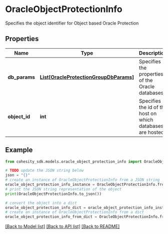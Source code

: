 # OracleObjectProtectionInfo

Specifies the object identifier for Object based Oracle Protection

## Properties

Name | Type | Description | Notes
------------ | ------------- | ------------- | -------------
**db_params** | [**List[OracleProtectionGroupDbParams]**](OracleProtectionGroupDbParams.md) | Specifies the properties of the Oracle databases. | [optional] 
**object_id** | **int** | Specifies the id of the host on which databases are hosted | 

## Example

```python
from cohesity_sdk.models.oracle_object_protection_info import OracleObjectProtectionInfo

# TODO update the JSON string below
json = "{}"
# create an instance of OracleObjectProtectionInfo from a JSON string
oracle_object_protection_info_instance = OracleObjectProtectionInfo.from_json(json)
# print the JSON string representation of the object
print(OracleObjectProtectionInfo.to_json())

# convert the object into a dict
oracle_object_protection_info_dict = oracle_object_protection_info_instance.to_dict()
# create an instance of OracleObjectProtectionInfo from a dict
oracle_object_protection_info_from_dict = OracleObjectProtectionInfo.from_dict(oracle_object_protection_info_dict)
```
[[Back to Model list]](../README.md#documentation-for-models) [[Back to API list]](../README.md#documentation-for-api-endpoints) [[Back to README]](../README.md)


